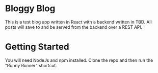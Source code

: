 # Bloggy Blog

This is a test blog app written in React with a backend written in TBD.
All posts will save to and be served from the backend over a REST API.


# Getting Started
You will need NodeJs and npm installed.
Clone the repo and then run the "Runny Runner" shortcut.